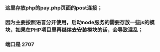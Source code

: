 ### 这里存放php的pay.php页面的post连接；
### 因为主要按照语言分开使用，启动node服务的需要存放一些js的模块，如果在PHP项目里再继续去安装模块的话，会导致混乱；
### 端口是 2707